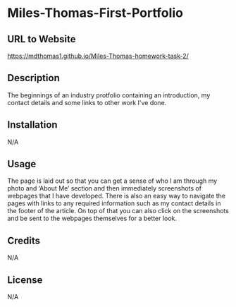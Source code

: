 # Miles-Thomas-First-Portfolio

## URL to Website
https://mdthomas1.github.io/Miles-Thomas-homework-task-2/

## Description
The beginnings of an industry protfolio containing an introduction, my contact details and some links to other work I've done.

## Installation
N/A

## Usage
The page is laid out so that you can get a sense of who I am through my photo and ‘About Me’ section and then immediately screenshots of webpages that I have developed. There is also an easy way to navigate the pages with links to any required information such as my contact details in the footer of the article. On top of that you can also click on the screenshots and be sent to the webpages themselves for a better look.

## Credits
N/A

## License
N/A
